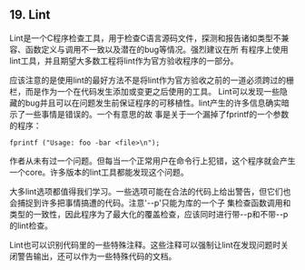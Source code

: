 ## 19. Lint ##

Lint是一个C程序检查工具，用于检查C语言源码文件，探测和报告诸如类型不兼容、函数定义与调用不一致以及潜在的bug等情况。强烈建议在所 有程序上使用lint工具，并且期望大多数工程将lint作为官方验收程序的一部分。

应该注意的是使用lint的最好方法不是将lint作为官方验收之前的一道必须跨过的栅栏，而是作为一个在代码发生添加或变更之后使用的工具。 Lint可以发现一些隐藏的bug并且可以在问题发生前保证程序的可移植性。lint产生的许多信息确实暗示了一些事情是错误的。一个有意思的故 事是关于一个漏掉了fprintf的一个参数的程序：

```
fprintf ("Usage: foo -bar <file>\n");
```

作者从未有过一个问题。但每当一个正常用户在命令行上犯错，这个程序就会产生一个core。许多版本的lint工具都能发现这个问题。

大多lint选项都值得我们学习。一些选项可能在合法的代码上给出警告，但它们也会捕捉到许多把事情搞遭的代码。注意'--p'只能为库的一个子 集检查函数调用和类型的一致性，因此程序为了最大化的覆盖检查，应该同时进行带--p和不带--p的lint检查。

Lint也可以识别代码里的一些特殊注释。这些注释可以强制让lint在发现问题时关闭警告输出，还可以作为一些特殊代码的文档。